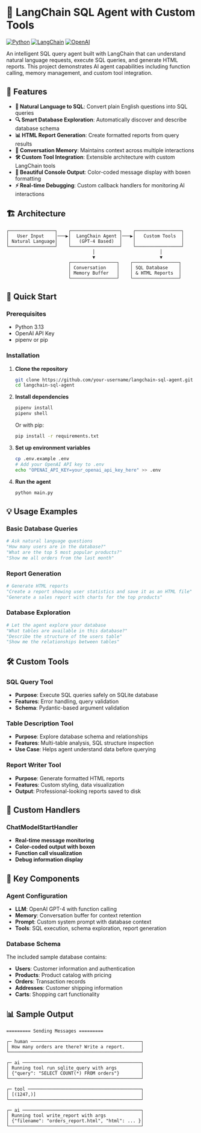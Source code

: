 # 🤖 LangChain SQL Agent with Custom Tools

[![Python](https://img.shields.io/badge/Python-3.11+-blue.svg)](https://www.python.org/downloads/)
[![LangChain](https://img.shields.io/badge/LangChain-Latest-green.svg)](https://langchain.com/)
[![OpenAI](https://img.shields.io/badge/OpenAI-GPT--4-orange.svg)](https://openai.com/)

An intelligent SQL query agent built with LangChain that can understand natural language requests, execute SQL queries, and generate HTML reports. This project demonstrates AI agent capabilities including function calling, memory management, and custom tool integration.

## 🌟 Features

- **🧠 Natural Language to SQL**: Convert plain English questions into SQL queries
- **🔍 Smart Database Exploration**: Automatically discover and describe database schema
- **📊 HTML Report Generation**: Create formatted reports from query results
- **💾 Conversation Memory**: Maintains context across multiple interactions
- **🛠️ Custom Tool Integration**: Extensible architecture with custom LangChain tools
- **🎨 Beautiful Console Output**: Color-coded message display with boxen formatting
- **⚡ Real-time Debugging**: Custom callback handlers for monitoring AI interactions

## 🏗️ Architecture

```
┌─────────────────┐    ┌──────────────────┐    ┌─────────────────┐
│   User Input    │───▶│  LangChain Agent │───▶│   Custom Tools  │
│ Natural Language│    │   (GPT-4 Based)  │    │                 │
└─────────────────┘    └──────────────────┘    └─────────────────┘
                                │                        │
                                ▼                        ▼
                       ┌─────────────────┐    ┌─────────────────┐
                       │ Conversation    │    │ SQL Database    │
                       │ Memory Buffer   │    │ & HTML Reports  │
                       └─────────────────┘    └─────────────────┘
```

## 🚀 Quick Start

### Prerequisites

- Python 3.13
- OpenAI API Key
- pipenv or pip

### Installation

1. **Clone the repository**
   ```bash
   git clone https://github.com/your-username/langchain-sql-agent.git
   cd langchain-sql-agent
   ```

2. **Install dependencies**
   ```bash
   pipenv install
   pipenv shell
   ```
   
   Or with pip:
   ```bash
   pip install -r requirements.txt
   ```

3. **Set up environment variables**
   ```bash
   cp .env.example .env
   # Add your OpenAI API key to .env
   echo "OPENAI_API_KEY=your_openai_api_key_here" >> .env
   ```

4. **Run the agent**
   ```bash
   python main.py
   ```

## 💡 Usage Examples

### Basic Database Queries
```python
# Ask natural language questions
"How many users are in the database?"
"What are the top 5 most popular products?"
"Show me all orders from the last month"
```

### Report Generation
```python
# Generate HTML reports
"Create a report showing user statistics and save it as an HTML file"
"Generate a sales report with charts for the top products"
```

### Database Exploration
```python
# Let the agent explore your database
"What tables are available in this database?"
"Describe the structure of the users table"
"Show me the relationships between tables"
```

## 🛠️ Custom Tools

### SQL Query Tool
- **Purpose**: Execute SQL queries safely on SQLite database
- **Features**: Error handling, query validation
- **Schema**: Pydantic-based argument validation

### Table Description Tool
- **Purpose**: Explore database schema and relationships
- **Features**: Multi-table analysis, SQL structure inspection
- **Use Case**: Helps agent understand data before querying

### Report Writer Tool
- **Purpose**: Generate formatted HTML reports
- **Features**: Custom styling, data visualization
- **Output**: Professional-looking reports saved to disk

## 🎨 Custom Handlers

### ChatModelStartHandler
- **Real-time message monitoring**
- **Color-coded output with boxen**
- **Function call visualization**
- **Debug information display**


## 🎯 Key Components

### Agent Configuration
- **LLM**: OpenAI GPT-4 with function calling
- **Memory**: Conversation buffer for context retention
- **Prompt**: Custom system prompt with database context
- **Tools**: SQL execution, schema exploration, report generation

### Database Schema
The included sample database contains:
- **Users**: Customer information and authentication
- **Products**: Product catalog with pricing
- **Orders**: Transaction records
- **Addresses**: Customer shipping information
- **Carts**: Shopping cart functionality

## 📊 Sample Output

```
========= Sending Messages =========

┌─ human ─────────────────────────────────────────┐
│ How many orders are there? Write a report.      │
└─────────────────────────────────────────────────┘

┌─ ai ────────────────────────────────────────────┐
│ Running tool run_sqlite_query with args         │
│ {"query": "SELECT COUNT(*) FROM orders"}        │
└─────────────────────────────────────────────────┘

┌─ tool ──────────────────────────────────────────┐
│ [(1247,)]                                       │
└─────────────────────────────────────────────────┘

┌─ ai ────────────────────────────────────────────┐
│ Running tool write_report with args             │
│ {"filename": "orders_report.html", "html": ... }│
└─────────────────────────────────────────────────┘
```
